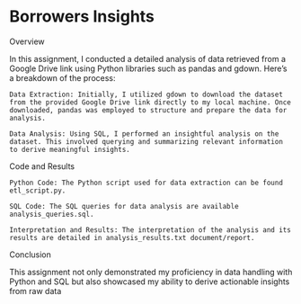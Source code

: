 # Borrowers Insights

Overview

In this assignment, I conducted a detailed analysis of data retrieved from a Google Drive link using Python libraries such as pandas and gdown. Here’s a breakdown of the process:

    Data Extraction: Initially, I utilized gdown to download the dataset from the provided Google Drive link directly to my local machine. Once downloaded, pandas was employed to structure and prepare the data for analysis.

    Data Analysis: Using SQL, I performed an insightful analysis on the dataset. This involved querying and summarizing relevant information to derive meaningful insights.

Code and Results

    Python Code: The Python script used for data extraction can be found etl_script.py.

    SQL Code: The SQL queries for data analysis are available analysis_queries.sql.

    Interpretation and Results: The interpretation of the analysis and its results are detailed in analysis_results.txt document/report.

Conclusion

This assignment not only demonstrated my proficiency in data handling with Python and SQL but also showcased my ability to derive actionable insights from raw data
